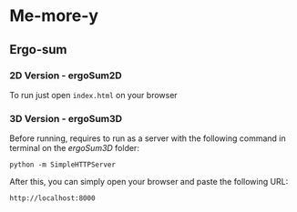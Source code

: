 # Me-more-y

## Ergo-sum

### 2D Version - ergoSum2D
To run just open ```index.html``` on your browser


### 3D Version - ergoSum3D
Before running, requires to run as a server with the following command in terminal on the *ergoSum3D* folder:

``` python -m SimpleHTTPServer ```

After this, you can simply open your browser and paste the following URL:

``` http://localhost:8000 ```
